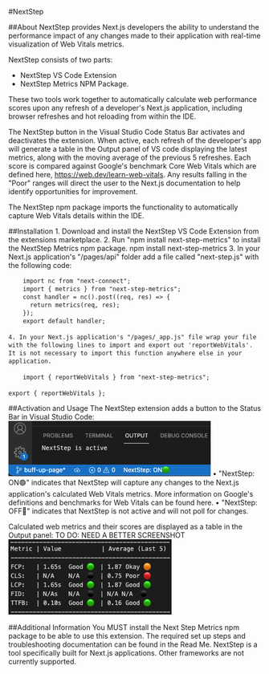 #NextStep

##About
NextStep provides Next.js developers the ability to understand the performance impact of any changes made to their application with real-time visualization of Web Vitals metrics. 

NextStep consists of two parts: 
- NextStep VS Code Extension
- NextStep Metrics NPM Package. 

These two tools work together to automatically calculate web performance scores upon any refresh of a developer's Next.js application, including browser refreshes and hot reloading from within the IDE.  

The NextStep button in the Visual Studio Code Status Bar activates and deactivates the extension. When active, each refresh of the developer's app will generate a table in the Output panel of VS code displaying the latest metrics, along with the moving average of the previous 5 refreshes. Each score is compared against Google's benchmark Core Web Vitals which are defined here, https://web.dev/learn-web-vitals. Any results falling in the "Poor" ranges will direct the user to the Next.js documentation to help identify opportunities for improvement.

The NextStep npm package imports the functionality to automatically capture Web Vitals details within the IDE. 

##Installation
	1. Download and install the NextStep VS Code Extension from the extensions marketplace. 
	2. Run "npm install next-step-metrics" to install the NextStep Metrics npm package.
    npm install next-step-metrics 
	3. In your Next.js application's "/pages/api" folder add a file called "next-step.js" with the following code: 
	
		import nc from "next-connect";
		import { metrics } from "next-step-metrics";
		const handler = nc().post((req, res) => {
		  return metrics(req, res);
		});
		export default handler;
		
	4. In your Next.js application's "/pages/_app.js" file wrap your file with the following lines to import and export out 'reportWebVitals'. It is not necessary to import this function anywhere else in your application.
	
		import { reportWebVitals } from "next-step-metrics";

    export { reportWebVitals };

##Activation and Usage
The NextStep extension adds a button to the Status Bar in Visual Studio Code:
![status_bar](./docs/assets/images/status_bar.png)
	• "NextStep: ON🟢" indicates that NextStep will capture any changes to the Next.js application's calculated Web Vitals metrics. More information on Google's definitions and benchmarks for Web Vitals can be found here.
	• "NextStep: OFF🔴" indicates that NextStep is not active and will not poll for changes. 
	
Calculated web metrics and their scores are displayed as a table in the Output panel:
TO DO: NEED A BETTER SCREENSHOT
![metrics_table](./docs/assets/images/metrics_table.png)

##Additional Information
You MUST install the Next Step Metrics npm package to be able to use this extension. The required set up steps and troubleshooting documentation can be found in the Read Me. 
NextStep is a tool specifically built for Next.js applications. Other frameworks are not currently supported. 